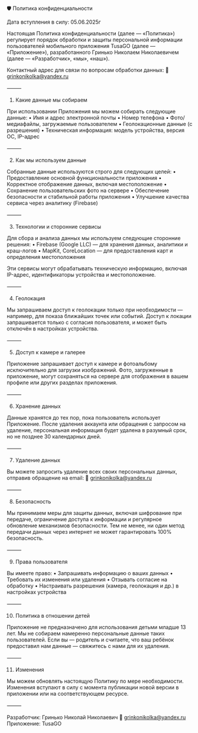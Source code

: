 
🛡 Политика конфиденциальности

Дата вступления в силу: 05.06.2025г

Настоящая Политика конфиденциальности (далее — «Политика») регулирует порядок обработки и защиты персональной информации пользователей мобильного приложения TusaGO (далее — «Приложение»), разработанного Гринько Николаем Николаевичем (далее — «Разработчик», «мы», «наш»).

Контактный адрес для связи по вопросам обработки данных:
📧 grinkonikolka@yandex.ru

⸻

1. Какие данные мы собираем

При использовании Приложения мы можем собирать следующие данные:
	•	Имя и адрес электронной почты
	•	Номер телефона
	•	Фото/медиафайлы, загружаемые пользователем
	•	Геолокационные данные (с разрешения)
	•	Техническая информация: модель устройства, версия ОС, IP-адрес

⸻

2. Как мы используем данные

Собранные данные используются строго для следующих целей:
	•	Предоставление основной функциональности приложения
	•	Корректное отображение данных, включая местоположение
	•	Сохранение пользовательских фото на сервере
	•	Обеспечение безопасности и стабильной работы приложения
	•	Улучшение качества сервиса через аналитику (Firebase)

⸻

3. Технологии и сторонние сервисы

Для сбора и анализа данных мы используем следующие сторонние решения:
	•	Firebase (Google LLC) — для хранения данных, аналитики и краш-логов
	•	MapKit, CoreLocation — для предоставления карт и определения местоположения

Эти сервисы могут обрабатывать техническую информацию, включая IP-адрес, идентификаторы устройства и местоположение.

⸻

4. Геолокация

Мы запрашиваем доступ к геолокации только при необходимости — например, для показа ближайших точек или событий. Доступ к локации запрашивается только с согласия пользователя, и может быть отключён в настройках устройства.

⸻

5. Доступ к камере и галерее

Приложение запрашивает доступ к камере и фотоальбому исключительно для загрузки изображений. Фото, загруженные в приложение, могут сохраняться на сервере для отображения в вашем профиле или других разделах приложения.

⸻

6. Хранение данных

Данные хранятся до тех пор, пока пользователь использует Приложение. После удаления аккаунта или обращения с запросом на удаление, персональная информация будет удалена в разумный срок, но не позднее 30 календарных дней.

⸻

7. Удаление данных

Вы можете запросить удаление всех своих персональных данных, отправив обращение на email:
📧 grinkonikolka@yandex.ru

⸻

8. Безопасность

Мы принимаем меры для защиты данных, включая шифрование при передаче, ограничение доступа к информации и регулярное обновление механизмов безопасности. Тем не менее, ни один метод передачи данных через интернет не может гарантировать 100% безопасность.

⸻

9. Права пользователя

Вы имеете право:
	•	Запрашивать информацию о ваших данных
	•	Требовать их изменения или удаления
	•	Отзывать согласие на обработку
	•	Настраивать разрешения (камера, геолокация и др.) в настройках устройства

⸻

10. Политика в отношении детей

Приложение не предназначено для использования детьми младше 13 лет. Мы не собираем намеренно персональные данные таких пользователей. Если вы — родитель и считаете, что ваш ребёнок предоставил нам данные — свяжитесь с нами для их удаления.

⸻

11. Изменения

Мы можем обновлять настоящую Политику по мере необходимости. Изменения вступают в силу с момента публикации новой версии в приложении или на соответствующем ресурсе.

⸻

Разработчик:
Гринько Николай Николаевич
📧 grinkonikolka@yandex.ru
Приложение: TusaGO
